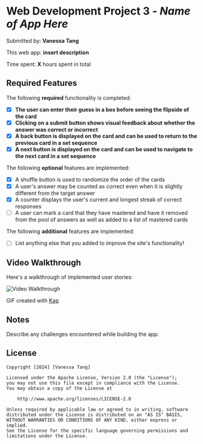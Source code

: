 # Web Development Project 3 - _Name of App Here_

Submitted by: **Vanessa Tang**

This web app: **insert description**

Time spent: **X** hours spent in total

## Required Features

The following **required** functionality is completed:

-   [x] **The user can enter their guess in a box before seeing the flipside of the card**
-   [x] **Clicking on a submit button shows visual feedback about whether the answer was correct or incorrect**
-   [x] **A back button is displayed on the card and can be used to return to the previous card in a set sequence**
-   [x] **A next button is displayed on the card and can be used to navigate to the next card in a set sequence**

The following **optional** features are implemented:

-   [x] A shuffle button is used to randomize the order of the cards
-   [x] A user's answer may be counted as correct even when it is slightly different from the target answer
-   [x] A counter displays the user's current and longest streak of correct responses
-   [ ] A user can mark a card that they have mastered and have it removed from the pool of answers as well as added to a list of mastered cards

The following **additional** features are implemented:

-   [ ] List anything else that you added to improve the site's functionality!

## Video Walkthrough

Here's a walkthrough of implemented user stories:

<img src='walkthrough.gif' title='Video Walkthrough' width='' alt='Video Walkthrough' />

<!-- Replace this with whatever GIF tool you used! -->

GIF created with [Kap](https://getkap.co/)

<!-- Recommended tools:
[Kap](https://getkap.co/) for macOS
[ScreenToGif](https://www.screentogif.com/) for Windows
[peek](https://github.com/phw/peek) for Linux. -->

## Notes

Describe any challenges encountered while building the app.

## License

    Copyright [2024] [Vanessa Tang]

    Licensed under the Apache License, Version 2.0 (the "License");
    you may not use this file except in compliance with the License.
    You may obtain a copy of the License at

        http://www.apache.org/licenses/LICENSE-2.0

    Unless required by applicable law or agreed to in writing, software
    distributed under the License is distributed on an "AS IS" BASIS,
    WITHOUT WARRANTIES OR CONDITIONS OF ANY KIND, either express or implied.
    See the License for the specific language governing permissions and
    limitations under the License.
